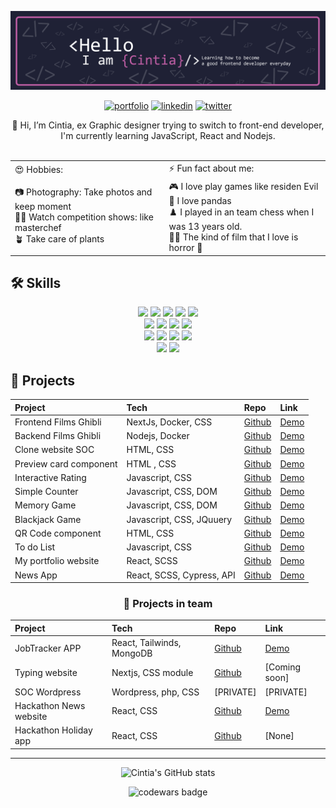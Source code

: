 ![](./assets/Banner.png)<br>

<div align="center">
  
[![portfolio](https://img.shields.io/badge/my_portfolio-000?style=for-the-badge&logo=ko-fi&logoColor=BE5EA4)](https://cisiq.dev/)
[![linkedin](https://img.shields.io/badge/linkedin-0A66C2?style=for-the-badge&logo=linkedin&logoColor=white)](https://www.linkedin.com/in/cintia-siqueira/)
[![twitter](https://img.shields.io/badge/twitter-0A66C2?style=for-the-badge&logo=twitter&logoColor=white)](https://twitter.com/Cii_siq)
</div>
 
<div align="center"> 
👋 Hi, I’m Cintia, ex Graphic designer trying to switch to front-end developer, I'm currently learning JavaScript, React and Nodejs.
</div>
<br>

<div align="center"> 
<table border="0">
  <tr>  
    <td>😍 Hobbies: </td> 
    <td>⚡️ Fun fact about me: </td>
  </tr>
 
  <tr>
    <td>
    📷 Photography: Take photos and keep moment<br> 
    👩‍🍳 Watch competition shows: like masterchef <br>
    🪴 Take care of plants 
    </td> 
    <td>
     🎮 I love play games like residen Evil <br>
     🐼 I love pandas <br>
     ♟️ I played in an team chess when I was 13 years old.<br>
     🧟‍♀️ The kind of film that I love is horror 🤣 
    </td> 
 </tr>
</table>
</div>
  

  
## 🛠 Skills
<div align="center"> 
  
![](https://img.shields.io/badge/React-informational?style=flat&logo=react&logoColor=white&color=BE5EA4)
![](https://img.shields.io/badge/Node-informational?style=flat&logo=Node.js&logoColor=white&color=BE5EA4)
![](https://img.shields.io/badge/JavaScript-informational?style=flat&logo=JavaScript&logoColor=white&color=BE5EA4)
![](https://img.shields.io/badge/TypeScript-informational?style=flat&logo=TypeScript&logoColor=white&color=BE5EA4)
![](https://img.shields.io/badge/HTML5-informational?style=flat&logo=HTML5&logoColor=white&color=BE5EA4)
<br>
![](https://img.shields.io/badge/CSS-informational?style=flat&logo=css3&logoColor=white&color=BE5EA4)
![](https://img.shields.io/badge/Tailwind-informational?style=flat&logo=Tailwind-CSS&logoColor=white&color=BE5EA4)
![](https://img.shields.io/badge/Sass-informational?style=flat&logo=Sass&logoColor=white&color=BE5EA4)
![](https://img.shields.io/badge/Styled-informational?style=flat&logo=styled-components&logoColor=white&color=BE5EA4)
<br>
![](https://img.shields.io/badge/Figma-informational?style=flat&logo=Figma&logoColor=white&color=BE5EA4)
![](https://img.shields.io/badge/NPM-informational?style=flat&logo=npm&logoColor=white&color=BE5EA4)
![](https://img.shields.io/badge/Postman-informational?style=flat&logo=Postman&logoColor=white&color=BE5EA4)
![](https://img.shields.io/badge/GitHub-informational?style=flat&logo=GitHub&logoColor=white&color=BE5EA4)
<br>
![](https://img.shields.io/badge/Netlify-informational?style=flat&logo=netlify&logoColor=white&color=BE5EA4)
![](https://img.shields.io/badge/Heroku-informational?style=flat&logo=heroku&logoColor=white&color=BE5EA4)
</div>

## 📄 Projects
<div align="center"> 
  
|Project                 | Tech                       | Repo                                                                 | Link                                                              |
|:-----------------------|:---------------------------|:---------------------------------------------------------------------|:------------------------------------------------------------------|
| Frontend Films Ghibli  |  NextJs, Docker, CSS       | [Github](https://github.com/ciisiq/studying-nextjs-frontend-ghibli)  | [Demo](https://studying-nodejs-ghibli.vercel.app/)                |
| Backend Films Ghibli   |  Nodejs, Docker            | [Github](https://github.com/ciisiq/backend-ghibli-films)             | [Demo](https://studying-nodejs-ghibli.vercel.app/)                |
| Clone website SOC      |  HTML, CSS                 | [Github](https://github.com/ciisiq/html-soc)                         | [Demo](https://ciisiq.github.io/html-soc/)                        |
| Preview card component |  HTML , CSS                | [Github](https://github.com/ciisiq/challenge-preview-card-component) | [Demo](https://ciisiq.github.io/challenge-preview-card-component/)|
| Interactive Rating     |  Javascript, CSS           | [Github](https://github.com/ciisiq/challenge-interactive-rating)     | [Demo](https://ciisiq.github.io/challenge-interactive-rating/)    |
| Simple Counter         |  Javascript, CSS, DOM      | [Github](https://github.com/ciisiq/simple-counter)                   | [Demo](https://ciisiq.github.io/simple-counter/)                  |
| Memory Game            |  Javascript, CSS, DOM      | [Github](https://github.com/ciisiq/memory-game)                      | [Demo](https://panda-memory-game.netlify.app/)                    |
| Blackjack Game         |  Javascript, CSS, JQuuery  | [Github](https://github.com/ciisiq/blackjack-game)                   | [Demo](https://blackjack-game-ci.netlify.app/)                    |
| QR Code component      |  HTML, CSS                 | [Github](https://github.com/ciisiq/challenge-QR-code-component)      | [Demo](https://challenge-qrcode.vercel.app/)                      |
| To do List             |  Javascript, CSS           | [Github](https://github.com/ciisiq/studying-to-do-js)                | [Demo](https://ciisiq.github.io/studying-to-do-js/)               |
| My portfolio website   |  React, SCSS               | [Github](https://github.com/ciisiq/first-portfolio)                  | [Demo](https://cisiq.dev/)                                        |
| News App               |  React, SCSS, Cypress, API | [Github](https://github.com/ciisiq/news-app)                         | [Demo](https://news-percayso-test.netlify.app/)                   |
  
</div>


<div align="center"> 
<h3>📄 Projects in team</h3>
  
|Project                 | Tech                       | Repo                                                                    |   Link                                              |
|:-----------------------|:---------------------------|:------------------------------------------------------------------------|:----------------------------------------------------|
| JobTracker APP         |  React, Tailwinds, MongoDB | [Github](https://github.com/SchoolOfCode/final-project-repo-bossa-nova) | [Demo](https://bossanova.netlify.app/)              |
| Typing website         |  Nextjs, CSS module        | [Github](https://github.com/ciisiq/backend-ghibli-films)                | [Coming soon]                                       |
| SOC Wordpress          |  Wordpress, php, CSS       | [PRIVATE]                                                               | [PRIVATE]                                           |
| Hackathon News website |  React, CSS                | [Github](https://github.com/D20CM/news-hackathon)                      | [Demo](https://master--news-hackathon.netlify.app/) |
| Hackathon Holiday app  |  React, CSS                | [Github](https://github.com/NicholasGomis/TheFourHorsemen)              | [None]                                              |
  
</div>
 
<hr>
<div align="center"> 
  
![Cintia's GitHub stats](https://github-readme-stats.vercel.app/api?username=ciisiq&count_private=true&show_icons=true&hide=issues&theme=jolly)
<!---
ciisiq/ciisiq is a ✨ special ✨ repository because its `README.md` (this file) appears on your GitHub profile.
You can click the Preview link to take a look at your changes.
--->
</div>
<div align="center"> 
  
![codewars badge](https://www.codewars.com/users/cisiq/badges/small)
</div>
